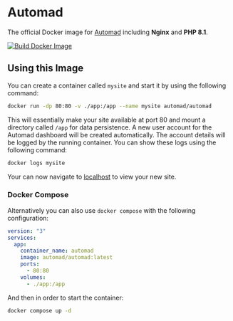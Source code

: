 # Automad

The official Docker image for [Automad](https://automad.org) including **Nginx** and **PHP 8.1**.

[![Build Docker Image](https://github.com/marcantondahmen/automad-docker/actions/workflows/build.yml/badge.svg?branch=master&event=schedule)](https://github.com/marcantondahmen/automad-docker/actions/workflows/build.yml)

## Using this Image

You can create a container called `mysite` and start it by using the following command:

```bash
docker run -dp 80:80 -v ./app:/app --name mysite automad/automad
```

This will essentially make your site available at port 80 and mount a directory called `/app` for data persistence.
A new user account for the Automad dashboard will be created automatically. The account details will be logged by the running container. You can show these logs using the following command:

```bash
docker logs mysite
```

Your can now navigate to [localhost](http://localhost) to view your new site.

### Docker Compose

Alternatively you can also use `docker compose` with the following configuration:

```yaml
version: "3"
services:
  app:
    container_name: automad
    image: automad/automad:latest
    ports:
      - 80:80
    volumes:
      - ./app:/app
```

And then in order to start the container:

```bash
docker compose up -d
```
